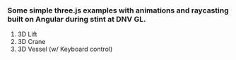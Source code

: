 <h3>Some simple three.js examples with animations and raycasting built on Angular during stint at DNV GL.</h3>

<ol>
  <li>3D Lift</li>
  <li>3D Crane</li>
  <li>3D Vessel (w/ Keyboard control)</li>
</ol>
